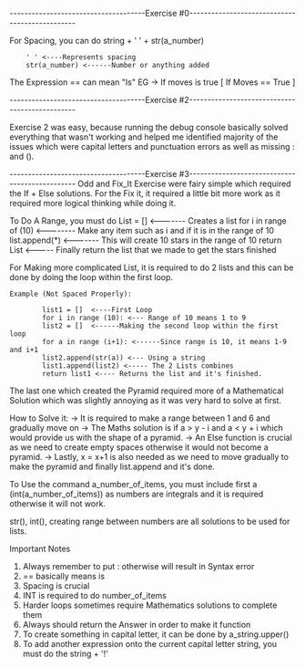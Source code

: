 -------------------------------------Exercise #0-----------------------------------------------

For Spacing, you can do string + ' ' + str(a_number) 
        
        ' ' <----Represents spacing
        str(a_number) <------Number or anything added


The Expression == can mean "Is" EG -> If moves is true [ If Moves == True ]





-------------------------------------Exercise #2-----------------------------------------------

Exercise 2 was easy, because running the debug console basically solved everything that wasn't working and helped me identified majority of the issues which were capital letters and punctuation errors as well as missing : and ().





-------------------------------------Exercise #3-----------------------------------------------
Odd and Fix_It Exercise were fairy simple which required the If + Else solutions. For the Fix it, it required a little bit more work as it required more logical thinking while doing it.

To Do A Range, you must do 
List = [] <------- Creates a list
for i in range of (10) <-------- Make any item such as i and if it is in the range of 10
    list.append(*) <------- This will create 10 stars in the range of 10
return List <----- Finally return the list that we made to get the stars finished

For Making more complicated List, it is required to do 2 lists and this can be done by doing the loop within the first loop. 

    Example (Not Spaced Properly):

            list1 = []  <----First Loop
            for i in range (10): <--- Range of 10 means 1 to 9
            list2 = []  <------Making the second loop within the first loop
            for a in range (i+1): <------Since range is 10, it means 1-9 and i+1
            list2.append(str(a)) <--- Using a string             
            list1.append(list2) <----- The 2 Lists combines
            return list1 <---- Returns the list and it's finished.

The last one which created the Pyramid required more of a Mathematical Solution which was slightly annoying as it was very hard to solve at first.

How to Solve it:
        -> It is required to make a range between 1 and 6 and gradually move on
        -> The Maths solution is if a > y - i and a < y + i which would provide us with the shape of a pyramid.
        -> An Else function is crucial as we need to create empty spaces otherwise it would not become a pyramid. 
        -> Lastly, x = x+1 is also needed as we need to move gradually to make the pyramid and finally list.append and it's done.


To Use the command a_number_of_items, you must include first a (int(a_number_of_items)) as numbers are integrals and it is required otherwise it will not work.

str(), int(), creating range between numbers are all solutions to be used for lists.

Important Notes
 1. Always remember to put : otherwise will result in Syntax error
 2. == basically means is 
 3. Spacing is crucial
 4. INT is required to do number_of_items
 5. Harder loops sometimes require Mathematics solutions to complete them
 6. Always should return the Answer in order to make it function
 7. To create something in capital letter, it can be done by a_string.upper()
 8. To add another expression onto the current capital letter string, you must do the string + '!'
